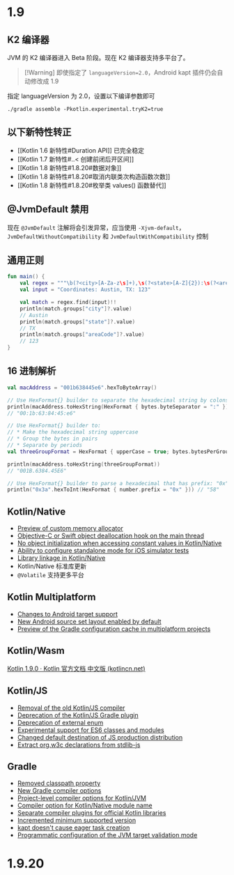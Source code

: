 # 1.9
## K2 编译器

JVM 的 K2 编译器进入 Beta 阶段。现在 K2 编译器支持多平台了。

> [!Warning] 即使指定了 `languageVersion=2.0`，Android kapt 插件仍会自动修改成 1.9

指定 languageVersion 为 2.0，设置以下编译参数即可

```shell
./gradle assemble -Pkotlin.experimental.tryK2=true
```
## 以下新特性转正

- [[Kotlin 1.6 新特性#Duration API]] 已完全稳定
- [[Kotlin 1.7 新特性#..< 创建前闭后开区间]]
- [[Kotlin 1.8 新特性#1.8.20#数据对象]]
- [[Kotlin 1.8 新特性#1.8.20#取消内联类次构造函数次数]]
- [[Kotlin 1.8 新特性#1.8.20#枚举类 values() 函数替代]]
## @JvmDefault 禁用

现在 `@JvmDefault` 注解将会引发异常，应当使用 `-Xjvm-default`，`JvmDefaultWithoutCompatibility` 和 `JvmDefaultWithCompatibility` 控制
## 通用正则

```kotlin
fun main() {
    val regex = """\b(?<city>[A-Za-z\s]+),\s(?<state>[A-Z]{2}):\s(?<areaCode>[0-9]{3})\b""".toRegex()
    val input = "Coordinates: Austin, TX: 123"

    val match = regex.find(input)!!
    println(match.groups["city"]?.value)
    // Austin
    println(match.groups["state"]?.value)
    // TX
    println(match.groups["areaCode"]?.value)
    // 123
}
```
## 16 进制解析

```kotlin
val macAddress = "001b638445e6".hexToByteArray()

// Use HexFormat{} builder to separate the hexadecimal string by colons
println(macAddress.toHexString(HexFormat { bytes.byteSeparator = ":" }))
// "00:1b:63:84:45:e6"

// Use HexFormat{} builder to:
// * Make the hexadecimal string uppercase
// * Group the bytes in pairs
// * Separate by periods
val threeGroupFormat = HexFormat { upperCase = true; bytes.bytesPerGroup = 2; bytes.groupSeparator = "." }

println(macAddress.toHexString(threeGroupFormat))
// "001B.6384.45E6"

// Use HexFormat{} builder to parse a hexadecimal that has prefix: "0x".
println("0x3a".hexToInt(HexFormat { number.prefix = "0x" })) // "58"
```
## Kotlin/Native

- [Preview of custom memory allocator](https://book.kotlincn.net/text/whatsnew19.html#preview-of-custom-memory-allocator)
- [Objective-C or Swift object deallocation hook on the main thread](https://book.kotlincn.net/text/whatsnew19.html#objective-c-or-swift-object-deallocation-hook-on-the-main-thread)
- [No object initialization when accessing constant values in Kotlin/Native](https://book.kotlincn.net/text/whatsnew19.html#no-object-initialization-when-accessing-constant-values-in-kotlinnative)
- [Ability to configure standalone mode for iOS simulator tests](https://book.kotlincn.net/text/whatsnew19.html#ability-to-configure-standalone-mode-for-ios-simulator-tests-in-kotlinnative)
- [Library linkage in Kotlin/Native](https://book.kotlincn.net/text/whatsnew19.html#library-linkage-in-kotlinnative)
- Kotlin/Native 标准库更新
- `@Volatile` 支持更多平台
## Kotlin Multiplatform

- [Changes to Android target support](https://book.kotlincn.net/text/whatsnew19.html#changes-to-android-target-support)
- [New Android source set layout enabled by default](https://book.kotlincn.net/text/whatsnew19.html#new-android-source-set-layout-enabled-by-default)
- [Preview of the Gradle configuration cache in multiplatform projects](https://book.kotlincn.net/text/whatsnew19.html#preview-of-the-gradle-configuration-cache)
## Kotlin/Wasm

[Kotlin 1.9.0 · Kotlin 官方文档 中文版 (kotlincn.net)](https://book.kotlincn.net/text/whatsnew19.html)
## Kotlin/JS

- [Removal of the old Kotlin/JS compiler](https://book.kotlincn.net/text/whatsnew19.html#removal-of-the-old-kotlinjs-compiler)
- [Deprecation of the Kotlin/JS Gradle plugin](https://book.kotlincn.net/text/whatsnew19.html#deprecation-of-the-kotlinjs-gradle-plugin)
- [Deprecation of external enum](https://book.kotlincn.net/text/whatsnew19.html#deprecation-of-external-enum)
- [Experimental support for ES6 classes and modules](https://book.kotlincn.net/text/whatsnew19.html#experimental-support-for-es6-classes-and-modules)
- [Changed default destination of JS production distribution](https://book.kotlincn.net/text/whatsnew19.html#changed-default-destination-of-js-production-distribution)
- [Extract org.w3c declarations from stdlib-js](https://book.kotlincn.net/text/whatsnew19.html#extract-orgw3c-declarations-from-stdlib-js)
## Gradle

- [Removed classpath property](https://book.kotlincn.net/text/whatsnew19.html#removed-classpath-property)
- [New Gradle compiler options](https://book.kotlincn.net/text/whatsnew19.html#new-compiler-options)
- [Project-level compiler options for Kotlin/JVM](https://book.kotlincn.net/text/whatsnew19.html#project-level-compiler-options-for-kotlinjvm)
- [Compiler option for Kotlin/Native module name](https://book.kotlincn.net/text/whatsnew19.html#compiler-option-for-kotlinnative-module-name)
- [Separate compiler plugins for official Kotlin libraries](https://book.kotlincn.net/text/whatsnew19.html#separate-compiler-plugins-for-official-kotlin-libraries)
- [Incremented minimum supported version](https://book.kotlincn.net/text/whatsnew19.html#incremented-minimum-supported-version)
- [kapt doesn't cause eager task creation](https://book.kotlincn.net/text/whatsnew19.html#kapt-doesnt-cause-eager-task-creation-in-gradle)
- [Programmatic configuration of the JVM target validation mode](https://book.kotlincn.net/text/whatsnew19.html#programmatic-configuration-of-the-jvm-target-validation-mode)
# 1.9.20